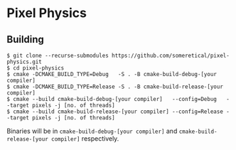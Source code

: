 # Pixel Physics

## Building
```
$ git clone --recurse-submodules https://github.com/someretical/pixel-physics.git
$ cd pixel-physics
$ cmake -DCMAKE_BUILD_TYPE=Debug   -S . -B cmake-build-debug-[your compiler]
$ cmake -DCMAKE_BUILD_TYPE=Release -S . -B cmake-build-release-[your compiler]
$ cmake --build cmake-build-debug-[your compiler]   --config=Debug   --target pixels -j [no. of threads]
$ cmake --build cmake-build-release-[your compiler] --config=Release --target pixels -j [no. of threads]
```

Binaries will be in `cmake-build-debug-[your compiler]` and `cmake-build-release-[your compiler]` respectively.